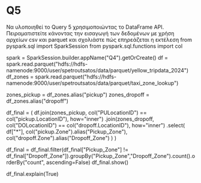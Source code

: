 # Q5
Να υλοποιηθεί το Query 5 χρησιμοποιώντας τo DataFrame API. Πειραματιστείτε κάνοντας την εισαγωγή των δεδομένων με χρήση αρχείων csv και parquet και σχολιάστε πώς επηρεάζεται η εκτέλεση
from pyspark.sql import SparkSession
from pyspark.sql.functions import col

spark = SparkSession.builder.appName("Q4").getOrCreate()
df = spark.read.parquet("hdfs://hdfs-namenode:9000/user/spetroutsatos/data/parquet/yellow_tripdata_2024")
df_zones = spark.read.parquet("hdfs://hdfs-namenode:9000/user/spetroutsatos/data/parquet/taxi_zone_lookup")

zones_pickup = df_zones.alias("pickup")
zones_dropoff = df_zones.alias("dropoff")

df_final = (
    df.join(zones_pickup, col("PULocationID") == col("pickup.LocationID"), how="inner")
      .join(zones_dropoff, col("DOLocationID") == col("dropoff.LocationID"), how="inner")
      .select(
          df["*"],
          col("pickup.Zone").alias("Pickup_Zone"),
          col("dropoff.Zone").alias("Dropoff_Zone")
      )
)

df_final = df_final.filter(df_final["Pickup_Zone"] != df_final["Dropoff_Zone"]).groupBy("Pickup_Zone","Dropoff_Zone").count().orderBy("count", ascending=False)
df_final.show()

df_final.explain(True)

